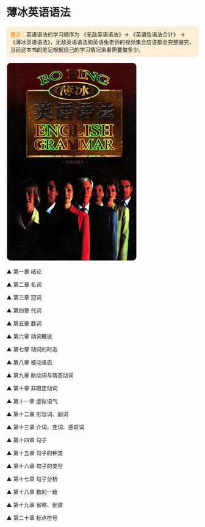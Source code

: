 # 薄冰英语语法



<p style="background-color:#fdeed6; border-radius:6px; padding:10px;"><strong style="color:#f79c21;">提示：</strong>英语语法的学习顺序为 《无敌英语语法》-> 《英语兔语法合计》 -> 《薄冰英语语法》，无敌英语语法和英语兔老师的视频集合应该都会完整做完，当前这本书的笔记根据自己的学习情况来看需要做多少。</p>



<img src="./readme.assets/iShot_2023-05-27_15.02.24.png" alt="iShot_2023-05-27_15.02.24" style="zoom: 76%;" />



▲ 第一章 绪论

▲ 第二章 名词

▲ 第三章 冠词

▲ 第四章 代词

▲ 第五章 数词

▲ 第六章 动词概说

▲ 第七章 动词的时态

▲ 第八章 被动语态

▲ 第九章 助动词与情态动词

▲ 第十章 非限定动词

▲ 第十一章 虚拟语气

▲ 第十二章 形容词、副词

▲ 第十三章 介词、连词、感叹词

▲ 第十四章 句子

▲ 第十五章 句子的种类

▲ 第十六章 句子的类型

▲ 第十七章 句子分析

▲ 第十八章 数的一致

▲ 第十九章 省略、倒装

▲ 第二十章 标点符号